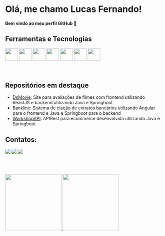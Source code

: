 # Olá, me chamo Lucas Fernando! 
#### Bem vindo ao meu perfil GitHub 👋

## Ferramentas e Tecnologias
<div>
<img src="https://cdn.jsdelivr.net/gh/devicons/devicon/icons/git/git-original.svg" width="40" height="40"/>
<img src="https://cdn.jsdelivr.net/gh/devicons/devicon/icons/java/java-original.svg" width="40" height="40" />
 <img src="https://cdn.jsdelivr.net/gh/devicons/devicon/icons/spring/spring-original.svg" width="40" height="40"/>
 <img src="https://cdn.jsdelivr.net/gh/devicons/devicon/icons/javascript/javascript-original.svg" width="40" height="40" />
 <img src="https://cdn.jsdelivr.net/gh/devicons/devicon/icons/typescript/typescript-original.svg" width="40" height="40" />
 <img src="https://cdn.jsdelivr.net/gh/devicons/devicon/icons/react/react-original.svg" width="40" height="40" />
 <img src="https://cdn.jsdelivr.net/gh/devicons/devicon/icons/python/python-original.svg" width="40" height="40" />
   
</div>
<br><br>


## Repositórios em destaque

- [DsMovie](https://github.com/lucasfroque/dsmovie): Site para avaliações de filmes com frontend utilizando ReactJS e backend utilizando Java e Springboot.
- [Bankline](https://github.com/lucasfroque/bankline): Sistema de ciação de extratos bancários utilizando Angular para o frontend e Java e Springboot para o backend
- [WorkshopAPI](https://github.com/lucasfroque/WorkShopAPI): APIRest para ecommerce desenvolvida utilizando Java e Springboot


## Contatos:

<div>
<a href="https://instagram.com/lucaszfernando" target="_blank"><img src="https://img.shields.io/badge/-Instagram-%23E4405F?style=for-the-badge&logo=instagram&logoColor=white" target="_blank"></a>
<a href = "mailto:lucasfernandolf38@gmail.com"><img src="https://img.shields.io/badge/Gmail-D14836?style=for-the-badge&logo=gmail&logoColor=white" target="_blank"></a>
<a href="https://www.linkedin.com/in/lucasfroque" target="_blank"><img src="https://img.shields.io/badge/-LinkedIn-%230077B5?style=for-the-badge&logo=linkedin&logoColor=white" target="_blank"></a>   
</div>

<br><br>
<div>
<a href="https://github.com/lucasfroque">
<img height="180em" src="https://github-readme-stats.vercel.app/api/top-langs/?username=lucasfroque&layout=compact&langs_count=7&theme=dracula"/>
<img height="180em" src="https://github-readme-stats.vercel.app/api?username=lucasfroque&show_icons=true&theme=dracula&include_all_commits=true&count_private=true"/>
</div>
